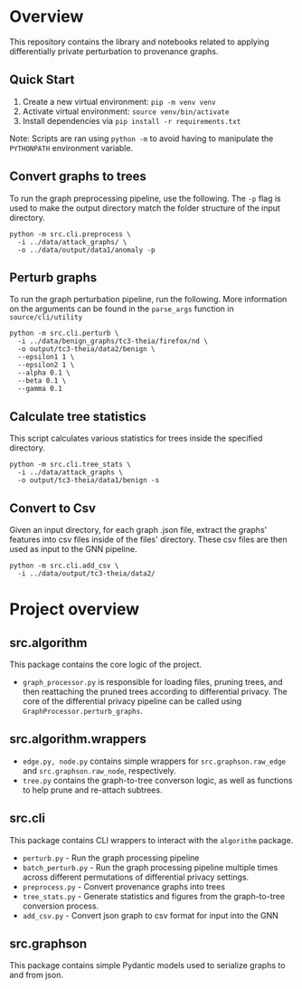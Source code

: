 # Overview
This repository contains the library and notebooks related to applying differentially private perturbation to 
provenance graphs.

## Quick Start
1. Create a new virtual environment: `pip -m venv venv`
2. Activate virtual environment: `source venv/bin/activate`
3. Install dependencies via `pip install -r requirements.txt`

Note: Scripts are ran using `python -m` to avoid having to manipulate the `PYTHONPATH` environment variable.

## Convert graphs to trees
To run the graph preprocessing pipeline, use the following.
The `-p` flag is used to make the output directory match the folder structure of the input directory.
```shell
python -m src.cli.preprocess \
  -i ../data/attack_graphs/ \
  -o ../data/output/data1/anomaly -p
```

## Perturb graphs
To run the graph perturbation pipeline, run the following. More information on the arguments can be found in the 
`parse_args` function in `source/cli/utility`
```shell
python -m src.cli.perturb \
  -i ../data/benign_graphs/tc3-theia/firefox/nd \
  -o output/tc3-theia/data2/benign \
  --epsilon1 1 \
  --epsilon2 1 \
  --alpha 0.1 \
  --beta 0.1 \
  --gamma 0.1
  ```

## Calculate tree statistics
This script calculates various statistics for trees inside the specified directory.
```shell
python -m src.cli.tree_stats \
  -i ../data/attack_graphs \
  -o output/tc3-theia/data1/benign -s
```

## Convert to Csv
Given an input directory, for each graph .json file, extract the graphs' features into csv files inside of the files' directory.
These csv files are then used as input to the GNN pipeline.
```shell
python -m src.cli.add_csv \
  -i ../data/output/tc3-theia/data2/
```

# Project overview
## src.algorithm
This package contains the core logic of the project.
- `graph_processor.py` is responsible for loading files, pruning trees, and then reattaching the pruned trees according to differential privacy. The core of the differential privacy pipeline can be called using `GraphProcessor.perturb_graphs`.
## src.algorithm.wrappers
- `edge.py, node.py` contains simple wrappers for `src.graphson.raw_edge` and `src.graphson.raw_node`, respectively.
- `tree.py` contains the graph-to-tree converson logic, as well as functions to help prune and re-attach subtrees.
## src.cli
This package contains CLI wrappers to interact with the `algorithm` package.
- `perturb.py` - Run the graph processing pipeline
- `batch_perturb.py` - Run the graph processing pipeline multiple times across different permutations of differential privacy settings.
- `preprocess.py` - Convert provenance graphs into trees
- `tree_stats.py` - Generate statistics and figures from the graph-to-tree conversion process.
- `add_csv.py` - Convert json graph to csv format for input into the GNN
## src.graphson
This package contains simple Pydantic models used to serialize graphs to and from json.


